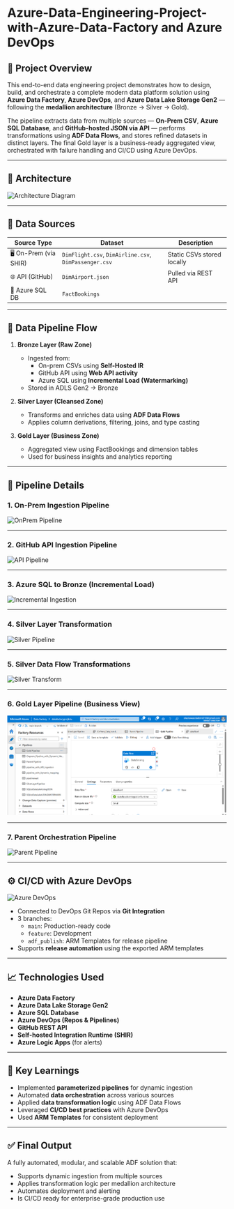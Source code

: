 # Azure-Data-Engineering-Project-with-Azure-Data-Factory and Azure DevOps

## 🚀 Project Overview

This end-to-end data engineering project demonstrates how to design, build, and orchestrate a complete modern data platform solution using **Azure Data Factory**, **Azure DevOps**, and **Azure Data Lake Storage Gen2** — following the **medallion architecture** (Bronze → Silver → Gold).

The pipeline extracts data from multiple sources — **On-Prem CSV**, **Azure SQL Database**, and **GitHub-hosted JSON via API** — performs transformations using **ADF Data Flows**, and stores refined datasets in distinct layers. The final Gold layer is a business-ready aggregated view, orchestrated with failure handling and CI/CD using Azure DevOps.

---

## 📌 Architecture

![Architecture Diagram](./assets/Screenshot%202025-08-01%20185222.png)

---

## 📂 Data Sources

| Source Type | Dataset | Description |
|------------|---------|-------------|
| 🖥️ On-Prem (via SHIR) | `DimFlight.csv`, `DimAirline.csv`, `DimPassenger.csv` | Static CSVs stored locally |
| 🌐 API (GitHub) | `DimAirport.json` | Pulled via REST API |
| 💾 Azure SQL DB | `FactBookings` | 

---

## 🔁 Data Pipeline Flow

1. **Bronze Layer (Raw Zone)**  
   - Ingested from:
     - On-prem CSVs using **Self-Hosted IR**
     - GitHub API using **Web API activity**
     - Azure SQL using **Incremental Load (Watermarking)**  
   - Stored in ADLS Gen2 → Bronze

2. **Silver Layer (Cleansed Zone)**  
   - Transforms and enriches data using **ADF Data Flows**
   - Applies column derivations, filtering, joins, and type casting

3. **Gold Layer (Business Zone)**  
   - Aggregated view using FactBookings and dimension tables
   - Used for business insights and analytics reporting

---

## 📌 Pipeline Details

### 1. On-Prem Ingestion Pipeline

![OnPrem Pipeline](https://github.com/jotstolu/Azure-Data-Engineering-Project-with-Azure-Data-Factory-and-Azure-DevOps/blob/main/images/Onprem%20data%20migration%20pipeline.png?raw=true)

---

### 2. GitHub API Ingestion Pipeline

![API Pipeline](https://github.com/jotstolu/Azure-Data-Engineering-Project-with-Azure-Data-Factory-and-Azure-DevOps/blob/main/images/API_ingestion_pipeline.png?raw=true)

---

### 3. Azure SQL to Bronze (Incremental Load)

![Incremental Ingestion](https://github.com/jotstolu/Azure-Data-Engineering-Project-with-Azure-Data-Factory-and-Azure-DevOps/blob/main/images/AzureSQLDB_to_datalake_pipeline.png?raw=true)

---

### 4. Silver Layer Transformation

![Silver Pipeline](https://github.com/jotstolu/Azure-Data-Engineering-Project-with-Azure-Data-Factory-and-Azure-DevOps/blob/main/images/silverlayer_dataflow_pipeline.png?raw=true)

---

### 5. Silver Data Flow Transformations

![Silver Transform](https://github.com/jotstolu/Azure-Data-Engineering-Project-with-Azure-Data-Factory-and-Azure-DevOps/blob/main/images/silverlayer_data_transformation.png?raw=true)

---

### 6. Gold Layer Pipeline (Business View)

![Gold Pipeline](images/goldlayer_dataflow_pipeline.png)

---

### 7. Parent Orchestration Pipeline

![Parent Pipeline](https://github.com/jotstolu/Azure-Data-Engineering-Project-with-Azure-Data-Factory-and-Azure-DevOps/blob/main/images/parent_pipeline.png?raw=true)

---

## ⚙️ CI/CD with Azure DevOps

![Azure DevOps](https://github.com/jotstolu/Azure-Data-Engineering-Project-with-Azure-Data-Factory-and-Azure-DevOps/blob/main/images/azuredevops.png?raw=true)

- Connected to DevOps Git Repos via **Git Integration**
- 3 branches:
  - `main`: Production-ready code
  - `feature`: Development
  - `adf_publish`: ARM Templates for release pipeline
- Supports **release automation** using the exported ARM templates

---

## 📈 Technologies Used

- **Azure Data Factory**
- **Azure Data Lake Storage Gen2**
- **Azure SQL Database**
- **Azure DevOps (Repos & Pipelines)**
- **GitHub REST API**
- **Self-hosted Integration Runtime (SHIR)**
- **Azure Logic Apps** (for alerts)

---

## 🧠 Key Learnings

- Implemented **parameterized pipelines** for dynamic ingestion
- Automated **data orchestration** across various sources
- Applied **data transformation logic** using ADF Data Flows
- Leveraged **CI/CD best practices** with Azure DevOps
- Used **ARM Templates** for consistent deployment

---

## ✅ Final Output

A fully automated, modular, and scalable ADF solution that:
- Supports dynamic ingestion from multiple sources
- Applies transformation logic per medallion architecture
- Automates deployment and alerting
- Is CI/CD ready for enterprise-grade production use



